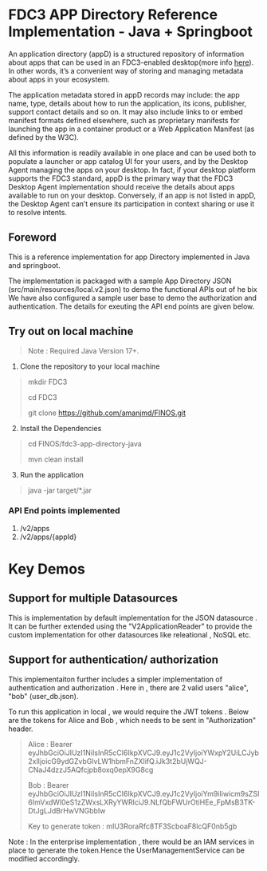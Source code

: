 # FDC3 APP Directory Reference Implementation - Java + Springboot

An application directory (appD) is a structured repository of information about apps that can be used in an FDC3-enabled desktop(more info [here](https://fdc3.finos.org)). In other words, it’s a convenient way of storing and managing metadata about apps in your ecosystem.

The application metadata stored in appD records may include: the app name, type, details about how to run the application, its icons, publisher, support contact details and so on. It may also include links to or embed manifest formats defined elsewhere, such as proprietary manifests for launching the app in a container product or a Web Application Manifest (as defined by the W3C).

All this information is readily available in one place and can be used both to populate a launcher or app catalog UI for your users, and by the Desktop Agent managing the apps on your desktop. In fact, if your desktop platform supports the FDC3 standard, appD is the primary way that the FDC3 Desktop Agent implementation should receive the details about apps available to run on your desktop. Conversely, if an app is not listed in appD, the Desktop Agent can’t ensure its participation in context sharing or use it to resolve intents.

## Foreword 

This is a reference implementation for app Directory implemented in Java and springboot.

The implementation is packaged with a sample App Directory JSON (src/main/resources/local.v2.json) to demo the functional APIs out of he bix We have also configured a sample user base to demo the authorization and authentication. The details for exeuting the API end points are given below.


## Try out on local machine

> Note : Required Java Version 17+.

1. Clone the repository to your local machine 

> mkdir FDC3 
>
> cd FDC3
> 
> git clone https://github.com/amanjmd/FINOS.git
> 

2. Install the Dependencies

> cd FINOS/fdc3-app-directory-java
> 
> mvn clean install 

3. Run the application

>java -jar target/*.jar 

### API End points implemented 
1. /v2/apps
2. /v2/apps/{appId}


# Key Demos 

## Support for multiple Datasources 
This is implementation by default implementation for the JSON datasource . 
It can  be further extended using the "V2ApplicationReader" to provide the custom implementation for other datasources like releational , NoSQL etc.

## Support for authentication/ authorization 

This implementaiton further includes a simpler implementation of authentication and authorization . Here in ,  there are 2 valid users "alice", "bob" (user_db.json).

To run this application in local , we would require the JWT tokens . Below are the tokens for Alice and Bob , which needs to be sent in "Authorization" header. 

> Alice : Bearer eyJhbGciOiJIUzI1NiIsInR5cCI6IkpXVCJ9.eyJ1c2VyIjoiYWxpY2UiLCJyb2xlIjoicG9ydGZvbGlvLW1hbmFnZXIifQ.iJk3t2bUjWQJ-CNaJ4dzzJ5AQfcjpb8oxq0epX9G8cg
> 
> Bob : Bearer eyJhbGciOiJIUzI1NiIsInR5cCI6IkpXVCJ9.eyJ1c2VyIjoiYm9iIiwicm9sZSI6ImVxdWl0eS1zZWxsLXRyYWRlciJ9.NLfQbFWUrOtiHEe_FpMsB3TK-DtJgLJdBrHwVNGbbIw
> 
> Key to generate token : mIU3RoraRfc8TF3ScboaF8lcQF0nb5gb
> 
> 
Note : In the enterprise implementation , there would be an IAM services in place to generate the token.Hence the UserManagementService can be modified accordingly.







